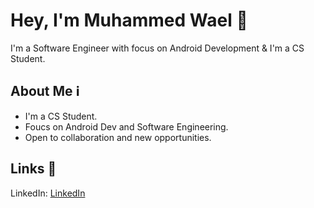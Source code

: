 <h1 class="heading-element" dir="auto">Hey, I'm Muhammed Wael 👋</h1>

<p class="heading-element" dir="auto">I'm a Software Engineer with focus on Android Development &amp; I'm a CS Student.</p>
<h2 class="heading-element" dir="auto">About Me ℹ️</h2>

<ul>
<li class="heading-element" dir="auto">I'm a CS Student.</li>
<li class="heading-element" dir="auto">Foucs on Android Dev and Software Engineering.</li>
<li class="heading-element" dir="auto">Open to collaboration and new opportunities.</li>
</ul>
<h2 class="heading-element" dir="auto">Links 🔗</h2>

<p>LinkedIn: <a href="https://www.linkedin.com/in/mohamed-wael-1aba0527b/">LinkedIn</a></p>
<p>&nbsp;</p>
